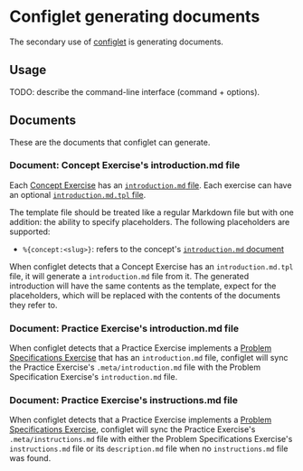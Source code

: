 # Configlet generating documents

The secondary use of [configlet](./README.md) is generating documents.

## Usage

TODO: describe the command-line interface (command + options).

## Documents

These are the documents that configlet can generate.

### Document: Concept Exercise's introduction.md file

Each [Concept Exercise](../concept-exercises.md) has an [`introduction.md` file](../concept-exercises.md#docsintroductionmd). Each exercise can have an optional [`introduction.md.tpl` file](../concept-exercises.md#docsintroductionmdtploptional).

The template file should be treated like a regular Markdown file but with one addition: the ability to specify placeholders. The following placeholders are supported:

- `%{concept:<slug>}`: refers to the concept's [`introduction.md` document](../concepts.md#fileintroductionmd)

When configlet detects that a Concept Exercise has an `introduction.md.tpl` file, it will generate a `introduction.md` file from it. The generated introduction will have the same contents as the template, expect for the placeholders, which will be replaced with the contents of the documents they refer to.

### Document: Practice Exercise's introduction.md file

When configlet detects that a Practice Exercise implements a [Problem Specifications Exercise](https://github.com/exercism/problem-specifications/) that has an `introduction.md` file, configlet will sync the Practice Exercise's `.meta/introduction.md` file with the Problem Specification Exercise's `introduction.md` file.

### Document: Practice Exercise's instructions.md file

When configlet detects that a Practice Exercise implements a [Problem Specifications Exercise](https://github.com/exercism/problem-specifications/), configlet will sync the Practice Exercise's `.meta/instructions.md` file with either the Problem Specifications Exercise's `instructions.md` file or its `description.md` file when no `instructions.md` file was found.
